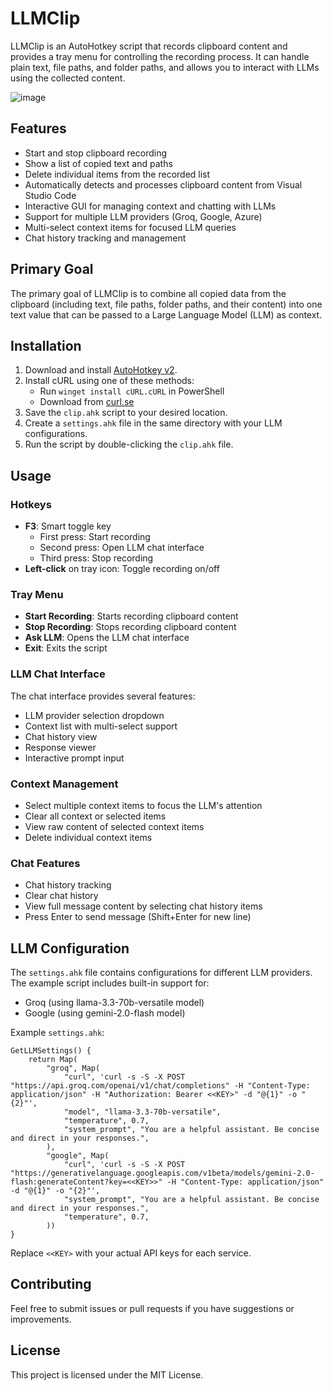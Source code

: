 # LLMClip

LLMClip is an AutoHotkey script that records clipboard content and provides a tray menu for controlling the recording process. It can handle plain text, file paths, and folder paths, and allows you to interact with LLMs using the collected content.

![image](https://github.com/user-attachments/assets/48e8f950-6ccb-4ce8-a5ae-8f7a061c60f9)

## Features

- Start and stop clipboard recording
- Show a list of copied text and paths
- Delete individual items from the recorded list
- Automatically detects and processes clipboard content from Visual Studio Code
- Interactive GUI for managing context and chatting with LLMs
- Support for multiple LLM providers (Groq, Google, Azure)
- Multi-select context items for focused LLM queries
- Chat history tracking and management

## Primary Goal

The primary goal of LLMClip is to combine all copied data from the clipboard (including text, file paths, folder paths, and their content) into one text value that can be passed to a Large Language Model (LLM) as context.

## Installation

1. Download and install [AutoHotkey v2](https://www.autohotkey.com/download/).
2. Install cURL using one of these methods:
   - Run `winget install cURL.cURL` in PowerShell
   - Download from [curl.se](https://curl.se/download.html)
3. Save the `clip.ahk` script to your desired location.
4. Create a `settings.ahk` file in the same directory with your LLM configurations.
5. Run the script by double-clicking the `clip.ahk` file.

## Usage

### Hotkeys

- **F3**: Smart toggle key
  - First press: Start recording
  - Second press: Open LLM chat interface
  - Third press: Stop recording
- **Left-click** on tray icon: Toggle recording on/off

### Tray Menu

- **Start Recording**: Starts recording clipboard content
- **Stop Recording**: Stops recording clipboard content
- **Ask LLM**: Opens the LLM chat interface
- **Exit**: Exits the script

### LLM Chat Interface

The chat interface provides several features:
- LLM provider selection dropdown
- Context list with multi-select support
- Chat history view
- Response viewer
- Interactive prompt input

### Context Management

- Select multiple context items to focus the LLM's attention
- Clear all context or selected items
- View raw content of selected context items
- Delete individual context items

### Chat Features

- Chat history tracking
- Clear chat history
- View full message content by selecting chat history items
- Press Enter to send message (Shift+Enter for new line)

## LLM Configuration

The `settings.ahk` file contains configurations for different LLM providers. The example script includes built-in support for:

- Groq (using llama-3.3-70b-versatile model)
- Google (using gemini-2.0-flash model)

Example `settings.ahk`:
```autohotkey
GetLLMSettings() {
    return Map(
        "groq", Map(
            "curl", 'curl -s -S -X POST "https://api.groq.com/openai/v1/chat/completions" -H "Content-Type: application/json" -H "Authorization: Bearer <<KEY>" -d "@{1}" -o "{2}"',
            "model", "llama-3.3-70b-versatile",
            "temperature", 0.7,
            "system_prompt", "You are a helpful assistant. Be concise and direct in your responses.",
        ),
        "google", Map(
            "curl", 'curl -s -S -X POST "https://generativelanguage.googleapis.com/v1beta/models/gemini-2.0-flash:generateContent?key=<<KEY>>" -H "Content-Type: application/json" -d "@{1}" -o "{2}"',
            "system_prompt", "You are a helpful assistant. Be concise and direct in your responses.",
            "temperature", 0.7,
        ))
}
```

Replace `<<KEY>` with your actual API keys for each service.

## Contributing

Feel free to submit issues or pull requests if you have suggestions or improvements.

## License

This project is licensed under the MIT License.
